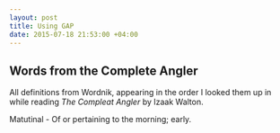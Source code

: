 ```yaml
---
layout: post
title: Using GAP 
date: 2015-07-18 21:53:00 +04:00
---
```


Words from the Complete Angler
------------------------------

All definitions from Wordnik, appearing in the order I looked them up in while reading *The Compleat Angler* by Izaak Walton.

Matutinal - Of or pertaining to the morning; early.



